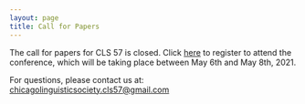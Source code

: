 ```yaml
---
layout: page
title: Call for Papers
---
```

The call for papers for CLS 57 is closed. Click [here](https://forms.gle/2q5d3xrXfwPaQmLx6) to register to attend the conference, which will be taking place between May 6th and May 8th, 2021. 

For questions, please contact us at: <chicagolinguisticsociety.cls57@gmail.com>
